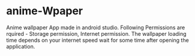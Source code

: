 # anime-Wpaper
Anime wallpaper App made in android studio.
Following Permissions are rquired -
                                      Storage permission,
                                      Internet permission.
The wallpaper loading time depends on your internet speed wait for some time after opening the application.
